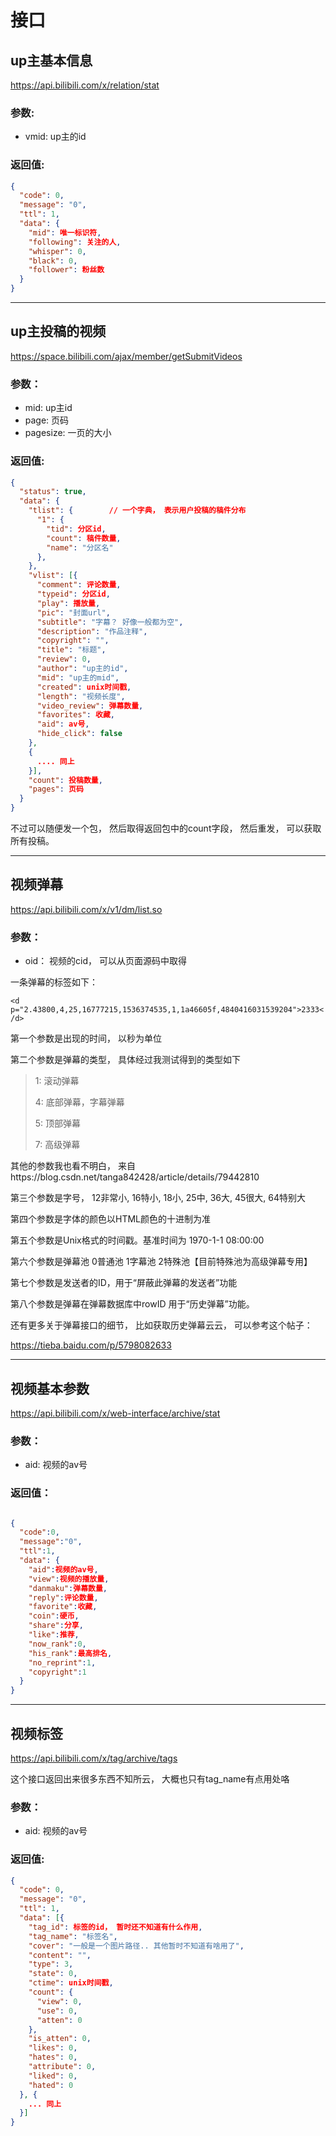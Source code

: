 # 接口

## up主基本信息
https://api.bilibili.com/x/relation/stat

### 参数:

* vmid: up主的id

### 返回值:

```json
{
  "code": 0,
  "message": "0",
  "ttl": 1,
  "data": {
    "mid": 唯一标识符,
    "following": 关注的人,
    "whisper": 0,
    "black": 0,
    "follower": 粉丝数
  }
}
```



---------------------------------------
 ## up主投稿的视频
https://space.bilibili.com/ajax/member/getSubmitVideos

### 参数：
* mid: up主id
* page: 页码
* pagesize: 一页的大小

### 返回值:
```json
{
  "status": true,
  "data": {
    "tlist": {        // 一个字典， 表示用户投稿的稿件分布
      "1": {
        "tid": 分区id,
        "count": 稿件数量,
        "name": "分区名"
      },
    },
    "vlist": [{
      "comment": 评论数量,
      "typeid": 分区id,
      "play": 播放量,
      "pic": "封面url",
      "subtitle": "字幕？ 好像一般都为空",
      "description": "作品注释",
      "copyright": "",
      "title": "标题",
      "review": 0,
      "author": "up主的id",
      "mid": "up主的mid",
      "created": unix时间戳,
      "length": "视频长度",
      "video_review": 弹幕数量,
      "favorites": 收藏,
      "aid": av号,
      "hide_click": false
    }, 
    {
      .... 同上
    }],
    "count": 投稿数量,
    "pages": 页码
  }
}
```


不过可以随便发一个包， 然后取得返回包中的count字段， 然后重发， 可以获取所有投稿。

---

## 视频弹幕
https://api.bilibili.com/x/v1/dm/list.so

### 参数：
* oid： 视频的cid， 可以从页面源码中取得

一条弹幕的标签如下：

`<d p="2.43800,4,25,16777215,1536374535,1,1a46605f,4840416031539204">2333</d>`

第一个参数是出现的时间， 以秒为单位

第二个参数是弹幕的类型， 具体经过我测试得到的类型如下

> 1: 滚动弹幕
>
> 4: 底部弹幕，字幕弹幕
>
> 5: 顶部弹幕
>
> 7: 高级弹幕

其他的参数我也看不明白， 来自https://blog.csdn.net/tanga842428/article/details/79442810

第三个参数是字号， 12非常小, 16特小, 18小, 25中, 36大, 45很大, 64特别大

第四个参数是字体的颜色以HTML颜色的十进制为准

第五个参数是Unix格式的时间戳。基准时间为 1970-1-1 08:00:00

第六个参数是弹幕池 0普通池 1字幕池 2特殊池【目前特殊池为高级弹幕专用】

第七个参数是发送者的ID，用于“屏蔽此弹幕的发送者”功能

第八个参数是弹幕在弹幕数据库中rowID 用于“历史弹幕”功能。


还有更多关于弹幕接口的细节， 比如获取历史弹幕云云， 可以参考这个帖子：

https://tieba.baidu.com/p/5798082633

---

## 视频基本参数
https://api.bilibili.com/x/web-interface/archive/stat

### 参数：
* aid: 视频的av号

### 返回值：

```json

{
  "code":0,
  "message":"0",
  "ttl":1,
  "data": {
    "aid":视频的av号,
    "view":视频的播放量,
    "danmaku":弹幕数量,
    "reply":评论数量,
    "favorite":收藏,
    "coin":硬币,
    "share":分享,
    "like":推荐,
    "now_rank":0,
    "his_rank":最高排名,
    "no_reprint":1,
    "copyright":1
  }
}
```



---

## 视频标签
https://api.bilibili.com/x/tag/archive/tags

这个接口返回出来很多东西不知所云， 大概也只有tag_name有点用处咯

### 参数：
* aid: 视频的av号

### 返回值:

```json
{
  "code": 0,
  "message": "0",
  "ttl": 1,
  "data": [{
    "tag_id": 标签的id， 暂时还不知道有什么作用,
    "tag_name": "标签名",
    "cover": "一般是一个图片路径.. 其他暂时不知道有啥用了",
    "content": "",
    "type": 3,
    "state": 0,
    "ctime": unix时间戳,
    "count": {
      "view": 0,
      "use": 0,
      "atten": 0
    },
    "is_atten": 0,
    "likes": 0,
    "hates": 0,
    "attribute": 0,
    "liked": 0,
    "hated": 0
  }, {
    ... 同上
  }]
}
```








